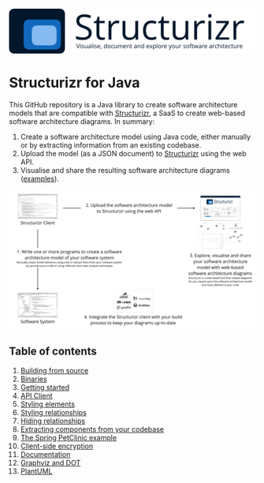 ![Structurizr](docs/images/structurizr-banner.png)

# Structurizr for Java

This GitHub repository is a Java library to create software architecture models that are compatible with [Structurizr](https://structurizr.com), a SaaS to create web-based software architecture diagrams. In summary:

1. Create a software architecture model using Java code, either manually or by extracting information from an existing codebase.
1. Upload the model (as a JSON document) to [Structurizr](https://structurizr.com) using the web API.
1. Visualise and share the resulting software architecture diagrams ([examples](https://structurizr.com/help/examples)).

![An overview of Structurizr](docs/images/structurizr-overview.png)

## Table of contents

1. [Building from source](docs/building.md)
1. [Binaries](docs/binaries.md)
1. [Getting started](docs/getting-started.md)
1. [API Client](docs/api-client.md)
1. [Styling elements](docs/styling-elements.md)
1. [Styling relationships](docs/styling-relationships.md)
1. [Hiding relationships](docs/hiding-relationships.md)
1. [Extracting components from your codebase](docs/extracting-components.md)
1. [The Spring PetClinic example](docs/spring-petclinic.md)
1. [Client-side encryption](docs/client-side-encryption.md)
1. [Documentation](docs/documentation.md)
1. [Graphviz and DOT](docs/graphviz-and-dot.md)
1. [PlantUML](docs/plantuml.md)